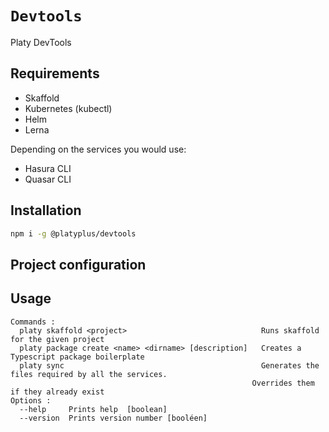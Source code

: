# `Devtools`

Platy DevTools

## Requirements

- Skaffold
- Kubernetes (kubectl)
- Helm
- Lerna

Depending on the services you would use:

- Hasura CLI
- Quasar CLI

## Installation

```sh
npm i -g @platyplus/devtools
```

## Project configuration

## Usage

```
Commands :
  platy skaffold <project>                              Runs skaffold for the given project
  platy package create <name> <dirname> [description]   Creates a Typescript package boilerplate
  platy sync                                            Generates the files required by all the services.
                                                      Overrides them if they already exist
Options :
  --help     Prints help  [boolean]
  --version  Prints version number [booléen]
```
